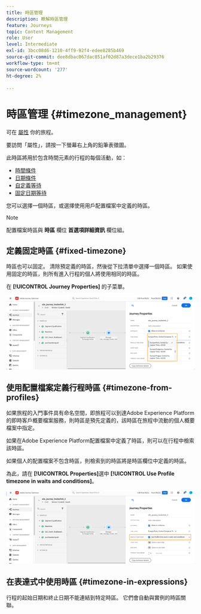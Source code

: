 ```yaml
---
title: 時區管理
description: 瞭解時區管理
feature: Journeys
topic: Content Management
role: User
level: Intermediate
exl-id: 3bcc08d6-1210-4ff9-92f4-edee8285b469
source-git-commit: dee8dbac067dac851af02d87a3dece1ba2b29376
workflow-type: tm+mt
source-wordcount: '277'
ht-degree: 2%

---
```


# 時區管理 {#timezone_management}

可在 [屬性](../building-journeys/journey-gs.md#change-properties) 你的旅程。

要訪問「屬性」，請按一下螢幕右上角的鉛筆表徵圖。

此時區將用於包含時間元素的行程的每個活動，如：

* [時間條件](../building-journeys/condition-activity.md#time_condition)
* [日期條件](../building-journeys/condition-activity.md#date_condition)
* [自定義等待](../building-journeys/wait-activity.md#custom)
* [固定日期等待](../building-journeys/wait-activity.md#fixed_date)

您可以選擇一個時區，或選擇使用用戶配置檔案中定義的時區。

>[!NOTE]
>
>配置檔案時區與 **時區** 欄位 **首選項詳細資訊** 欄位組。

## 定義固定時區 {#fixed-timezone}

時區也可以固定。 清除預定義的時區，然後從下拉清單中選擇一個時區。 如果使用固定的時區，則所有進入行程的個人將使用相同的時區。

在 **[!UICONTROL Journey Properties]** 的子菜單。

![](assets/journey72.png)

## 使用配置檔案定義行程時區 {#timezone-from-profiles}

如果旅程的入門事件具有命名空間，即旅程可以到達Adobe Experience Platform的即時客戶概要檔案服務，則時區是預先定義的，該時區在旅程中流動的個人概要檔案中指定。

如果在Adobe Experience Platform配置檔案中定義了時區，則可以在行程中檢索該時區。

如果個人的配置檔案不包含時區，則檢索到的時區將是時區欄位中定義的時區。

為此，請在 **[!UICONTROL Properties]**&#x200B;選中 **[!UICONTROL Use Profile timezone in waits and conditions]**。

![](assets/journey73.png)

## 在表達式中使用時區 {#timezone-in-expressions}

行程的起始日期和終止日期不能連結到特定時區。 它們會自動與實例的時區關聯。
